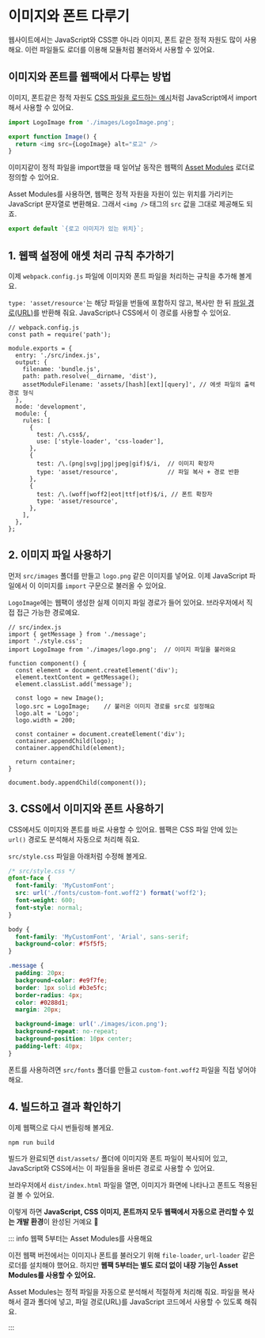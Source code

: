 # 이미지와 폰트 다루기

웹사이트에서는 JavaScript와 CSS뿐 아니라 이미지, 폰트 같은 정적 자원도 많이 사용해요. 이런 파일들도 로더를 이용해 모듈처럼 불러와서 사용할 수 있어요.

## 이미지와 폰트를 웹팩에서 다루는 방법

이미지, 폰트같은 정적 자원도 [CSS 파일을 로드하는 예시](./css.md)처럼 JavaScript에서 import해서 사용할 수 있어요.

```typescript
import LogoImage from './images/LogoImage.png';

export function Image() {
  return <img src={LogoImage} alt="로고" />
}
```

이미지같이 정적 파일을 import했을 때 일어날 동작은 웹팩의 [Asset Modules](https://webpack.js.org/guides/asset-modules/) 로더로 정의할 수 있어요.

Asset Modules를 사용하면, 웹팩은 정적 자원을 자원이 있는 위치를 가리키는 JavaScript 문자열로 변환해요. 
그래서 `<img />` 태그의 `src` 값을 그대로 제공해도 되죠.

```typescript
export default `{로고 이미지가 있는 위치}`;
```

## 1. 웹팩 설정에 애셋 처리 규칙 추가하기

이제 `webpack.config.js` 파일에 이미지와 폰트 파일을 처리하는 규칙을 추가해 볼게요.

`type: 'asset/resource'`는 해당 파일을 번들에 포함하지 않고, 복사만 한 뒤 [파일 경로(URL)](../reference/resolution.html#파일시스템-경로)를 반환해 줘요. JavaScript나 CSS에서 이 경로를 사용할 수 있어요.

```javascript{18-25}
// webpack.config.js
const path = require('path');

module.exports = {
  entry: './src/index.js',
  output: {
    filename: 'bundle.js',
    path: path.resolve(__dirname, 'dist'),
    assetModuleFilename: 'assets/[hash][ext][query]', // 에셋 파일의 출력 경로 형식
  },
  mode: 'development',
  module: {
    rules: [
      {
        test: /\.css$/,
        use: ['style-loader', 'css-loader'],
      },
      {
        test: /\.(png|svg|jpg|jpeg|gif)$/i,  // 이미지 확장자
        type: 'asset/resource',              // 파일 복사 + 경로 반환
      },
      {
        test: /\.(woff|woff2|eot|ttf|otf)$/i, // 폰트 확장자
        type: 'asset/resource',
      },
    ],
  },
};
```

## 2. 이미지 파일 사용하기

먼저 `src/images` 폴더를 만들고 `logo.png` 같은 이미지를 넣어요. 이제 JavaScript 파일에서 이 이미지를 `import` 구문으로 불러올 수 있어요.

`LogoImage`에는 웹팩이 생성한 실제 이미지 파일 경로가 들어 있어요. 브라우저에서 직접 접근 가능한 경로예요.

```javascript{4}
// src/index.js
import { getMessage } from './message';
import './style.css';
import LogoImage from './images/logo.png';  // 이미지 파일을 불러와요

function component() {
  const element = document.createElement('div');
  element.textContent = getMessage();
  element.classList.add('message');

  const logo = new Image();
  logo.src = LogoImage;    // 불러온 이미지 경로를 src로 설정해요
  logo.alt = 'Logo';
  logo.width = 200;

  const container = document.createElement('div');
  container.appendChild(logo);
  container.appendChild(element);

  return container;
}

document.body.appendChild(component());
```

## 3. CSS에서 이미지와 폰트 사용하기

CSS에서도 이미지와 폰트를 바로 사용할 수 있어요. 웹팩은 CSS 파일 안에 있는 `url()` 경로도 분석해서 자동으로 처리해 줘요.

`src/style.css` 파일을 아래처럼 수정해 볼게요.

```css
/* src/style.css */
@font-face {
  font-family: 'MyCustomFont';
  src: url('./fonts/custom-font.woff2') format('woff2');
  font-weight: 600;
  font-style: normal;
}

body {
  font-family: 'MyCustomFont', 'Arial', sans-serif;
  background-color: #f5f5f5;
}

.message {
  padding: 20px;
  background-color: #e9f7fe;
  border: 1px solid #b3e5fc;
  border-radius: 4px;
  color: #0288d1;
  margin: 20px;

  background-image: url('./images/icon.png');
  background-repeat: no-repeat;
  background-position: 10px center;
  padding-left: 40px;
}
```

폰트를 사용하려면 `src/fonts` 폴더를 만들고 `custom-font.woff2` 파일을 직접 넣어야 해요.

## 4. 빌드하고 결과 확인하기

이제 웹팩으로 다시 번들링해 볼게요.

```bash
npm run build
```

빌드가 완료되면 `dist/assets/` 폴더에 이미지와 폰트 파일이 복사되어 있고, JavaScript와 CSS에서는 이 파일들을 올바른 경로로 사용할 수 있어요.

브라우저에서 `dist/index.html` 파일을 열면, 이미지가 화면에 나타나고 폰트도 적용된 걸 볼 수 있어요.

이렇게 하면 **JavaScript, CSS 이미지, 폰트까지 모두 웹팩에서 자동으로 관리할 수 있는 개발 환경**이 완성된 거예요 🎉

::: info 웹팩 5부터는 Asset Modules를 사용해요

이전 웹팩 버전에서는 이미지나 폰트를 불러오기 위해 `file-loader`, `url-loader` 같은 로더를 설치해야 했어요. 하지만 **웹팩 5부터는 별도 로더 없이 내장 기능인 Asset Modules를 사용할 수 있어요.**

Asset Modules는 정적 파일을 자동으로 분석해서 적절하게 처리해 줘요. 파일을 복사해서 결과 폴더에 넣고, 파일 경로(URL)를 JavaScript 코드에서 사용할 수 있도록 해줘요.

:::